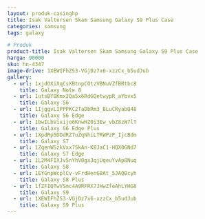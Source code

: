 ```yaml
---
layout: produk-casinghp
title: Isak Valtersen Skam Samsung Galaxy S9 Plus Case
categories: samsung
tags: galaxy

# Produk
product-title: Isak Valtersen Skam Samsung Galaxy S9 Plus Case
harga: 90000
sku: hn-4347
image-drive: 1XEWIFhZS3-VGjDz7x6-xzzCx_b5udJub
gallery:
  - url: 1xjdOXiXqCsXBtnpCOtzVBNuVZfBRtbc8
    title: Galaxy Note 8
  - url: 1utsBY8Kmx2Qa5x6RdGQetwypR_aYbvx5
    title: Galaxy S6
  - url: 1IjggvLIPPPKC2TaDbRm3_BLuCRyabQ48
    title: Galaxy S6 Edge
  - url: 1bwILbVixijo6KnwHZ0i3Ew_vbZ8zW7lT
    title: Galaxy S6 Edge Plus
  - url: 1XpdRp5DDdRZ7uZqNhiLTRWPzP_IjcBdm
    title: Galaxy S7
  - url: 1ZqenWSzkVxx7SkAn-K8JaC1-HQX0GNd7
    title: Galaxy S7 Edge
  - url: 1L2M4FIXJv5nYhV0gx3qjUqeuYvAp8Nuq
    title: Galaxy S8
  - url: 1EYGnpWcplCv-vFrdHenG8At_5JAQ0cyh
    title: Galaxy S8 Plus
  - url: 1fZFIQTwVSmc4A9RFRX7JHwZfeAhLYHG8
    title: Galaxy S9
  - url: 1XEWIFhZS3-VGjDz7x6-xzzCx_b5udJub
    title: Galaxy S9 Plus
---
```

